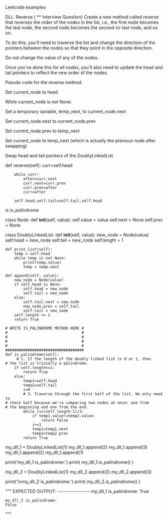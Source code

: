 Leetcode examples 

DLL: Reverse ( ** Interview Question)
Create a new method called reverse that reverses the order of the nodes in the list, i.e., the first node becomes the last node, the second node becomes the second-to-last node, and so on.

To do this, you'll need to traverse the list and change the direction of the pointers between the nodes so that they point in the opposite direction.

Do not change the value of any of the nodes.

Once you've done this for all nodes, you'll also need to update the head and tail pointers to reflect the new order of the nodes.


Pseudo code for the reverse method:

Set current_node to head

While current_node is not None:

Set a temporary variable, temp_next, to current_node.next

Set current_node.next to current_node.prev

Set current_node.prev to temp_next

Set current_node to temp_next (which is actually the previous node after swapping)

Swap head and tail pointers of the DoublyLinkedList


def reverse(self):
        curr=self.head
        
        while curr:
            after=curr.next
            curr.next=curr.prev
            curr.prev=after
            curr=after
        
        self.head,self.tail=self.tail,self.head

is is_palindrome 


class Node:
    def __init__(self, value):
        self.value = value
        self.next = None
        self.prev = None
        

class DoublyLinkedList:
    def __init__(self, value):
        new_node = Node(value)
        self.head = new_node
        self.tail = new_node
        self.length = 1

    def print_list(self):
        temp = self.head
        while temp is not None:
            print(temp.value)
            temp = temp.next
        
    def append(self, value):
        new_node = Node(value)
        if self.head is None:
            self.head = new_node
            self.tail = new_node
        else:
            self.tail.next = new_node
            new_node.prev = self.tail
            self.tail = new_node
        self.length += 1
        return True

    # WRITE IS_PALINDROME METHOD HERE #
    #                                 #
    #                                 #
    #                                 #
    #                                 #
    ###################################
    def is_palindrome(self):
         # 1. If the length of the doubly linked list is 0 or 1, then 
    # the list is trivially a palindrome. 
        if self.length<=1:
            return True
        else:
            temp1=self.head
            temp2=self.tail
            i=0
            # 3. Traverse through the first half of the list. We only need to 
    # check half because we're comparing two nodes at once: one from 
    # the beginning and one from the end.
            while i<=(self.length-1)/2:
                if temp1.value!=temp2.value:
                    return False
                i+=1 
                temp1=temp1.next
                temp2=temp2.prev
            return True
                
            



my_dll_1 = DoublyLinkedList(1)
my_dll_1.append(2)
my_dll_1.append(3)
my_dll_1.append(2)
my_dll_1.append(1)

print('my_dll_1 is_palindrome:')
print( my_dll_1.is_palindrome() )


my_dll_2 = DoublyLinkedList(1)
my_dll_2.append(2)
my_dll_2.append(3)

print('\nmy_dll_2 is_palindrome:')
print( my_dll_2.is_palindrome() )



"""
    EXPECTED OUTPUT:
    ----------------
    my_dll_1 is_palindrome:
    True

    my_dll_2 is_palindrome:
    False

"""


            
